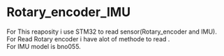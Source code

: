 # Rotary_encoder_IMU
For This reaposity i use STM32 to read sensor(Rotary_encoder and IMU).<br>
For Read Rotary encoder i have alot of methode to read . <br>
For IMU model is bno055.
